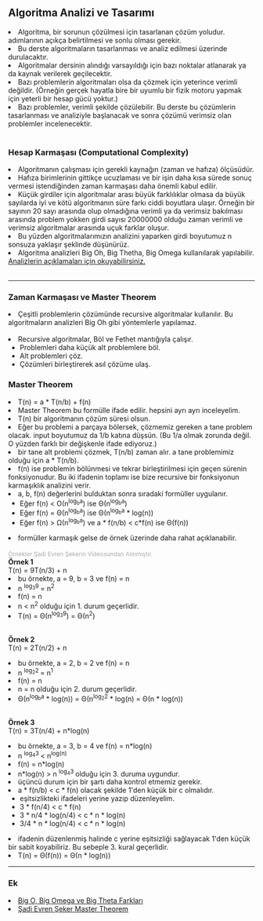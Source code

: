 ## Algoritma Analizi ve Tasarımı

<li> Algoritma, bir sorunun çözülmesi için tasarlanan çözüm yoludur. adımlarının açıkça belirtilmesi ve sonlu olması gerekir.
<li> Bu derste algoritmaların tasarlanması ve analiz edilmesi üzerinde durulacaktır. 
<li> Algoritmalar dersinin alındığı varsayıldığı için bazı noktalar atlanarak ya da kaynak verilerek geçilecektir. 
<li> Bazı problemlerin algoritmaları olsa da çözmek için yeterince verimli değildir. (Örneğin gerçek hayatla bire bir uyumlu bir fizik motoru yapmak için yeterli bir hesap gücü yoktur.)
<li> Bazı problemler, verimli şekilde çözülebilir. Bu derste bu çözümlerin tasarlanması ve analiziyle başlanacak ve sonra çözümü verimsiz olan problemler incelenecektir.
<br><br>

### Hesap Karmaşası (Computational Complexity)
<li> Algoritmanın çalışması için gerekli kaynağın (zaman ve hafıza) ölçüsüdür.

<li> Hafıza birimlerinin gittikçe ucuzlaması ve bir işin daha kısa sürede sonuç vermesi istendiğinden zaman karmaşası daha önemli kabul edilir.

<li> Küçük girdiler için algoritmalar arası büyük farklılıklar olmasa da büyük sayılarda iyi ve kötü algoritmanın süre farkı ciddi boyutlara ulaşır. Örneğin bir sayının 20 sayı arasında olup olmadığına verimli ya da verimsiz bakılması arasında problem yokken girdi sayısı 20000000 olduğu zaman verimli ve verimsiz algoritmalar arasında uçuk farklar oluşur. 
<li> Bu yüzden algoritmalarımızın analizini yaparken girdi boyutumuz n sonsuza yaklaşır şeklinde düşünürüz.

<li> Algoritma analizleri Big Oh, Big Thetha, Big Omega kullanılarak yapılabilir.
<br> 
<a href="https://www.geeksforgeeks.org/difference-between-big-oh-big-omega-and-big-theta/">Analizlerin açıklamaları için okuyabilirsiniz.</a>
<br></br>
<hr>

### Zaman Karmaşası ve Master Theorem

<li> Çeşitli problemlerin çözümünde recursive algoritmalar kullanılır. Bu algoritmaların analizleri Big Oh gibi yöntemlerle yapılamaz. 
<br></br>

<li> Recursive algoritmalar, Böl ve Fethet mantığıyla çalışır.
    <ul>
        <li> Problemleri daha küçük alt problemlere böl.
        <li> Alt problemleri çöz. 
        <li> Çözümleri birleştirerek asıl çözüme ulaş. 
    </ul>


### Master Theorem

<li> T(n) = a * T(n/b) + f(n)

<li> Master Theorem bu formülle ifade edilir. hepsini ayrı ayrı inceleyelim.
<li> T(n) bir algoritmanın çözüm süresi olsun.
<li> Eğer bu problemi a parçaya bölersek, çözmemiz gereken a tane problem olacak. input boyutumuz da 1/b katına düşsün. (Bu 1/a olmak zorunda değil. O yüzden farklı bir değişkenle ifade ediyoruz.)
<li> bir tane alt problemi çözmek, T(n/b) zaman alır. a tane problemimiz olduğu için a * T(n/b).
<li> f(n) ise problemin bölünmesi ve tekrar birleştirilmesi için geçen sürenin fonksiyonudur. Bu iki ifadenin toplamı ise bize recursive bir fonksiyonun karmaşıklık analizini verir.
<br>
<li> a, b, f(n) değerlerini bulduktan sonra sıradaki formüller uygulanır.

<ul>
    <li> Eğer f(n) < &Omicron;(n<sup>log<sub>b</sub>a</sup>) ise &Theta;(n<sup>log<sub>b</sub>a</sup>)
    <li> Eğer f(n) = &Theta;(n<sup>log<sub>b</sub>a</sup>) ise &Theta;(n<sup>log<sub>b</sub>a</sup> * log(n))
    <li> Eğer f(n) > &Omega;(n<sup>log<sub>b</sub>a</sup>) ve a * f(n/b) < c*f(n) ise &Theta;(f(n))
</ul>

<li> formüller karmaşık gelse de örnek üzerinde daha rahat açıklanabilir.
<br><br>
<div style="color: #AAA; font-size: 9pt"> Örnekler Şadi Evren Şekerin Videosundan Alınmıştır.</div>
<b> Örnek 1 </b> <br>
T(n) = 9T(n/3) + n
<br>

<li> bu örnekte, a = 9, b = 3 ve f(n) = n
<li> n <sup> log<sub>3</sub>9 </sup> = n<sup>2</sup>
<li> f(n) = n
<li> n < n<sup>2</sup> olduğu için 1. durum geçerlidir.
<li> T(n) = &Theta;(n<sup>log<sub>3</sub>9</sup>) = &Theta;(n<sup>2</sup>)
<br><br>

<!-- Merge Sort -->
<b> Örnek 2 </b> <br>
T(n) = 2T(n/2) + n
<br>
<li> bu örnekte, a = 2, b = 2 ve f(n) = n
<li> n <sup> log<sub>2</sub>2 </sup> = n<sup>1</sup>
<li> f(n) = n
<li> n = n olduğu için 2. durum geçerlidir.
<li> &Theta;(n<sup>log<sub>b</sub>a</sup> * log(n)) = &Theta;(n<sup>log<sub>2</sub>2</sup> * log(n) = &Theta;(n * log(n))
<br><br>

<b> Örnek 3 </b> <br>
T(n) = 3T(n/4) + n*log(n)
<br>

<li> bu örnekte, a = 3, b = 4 ve f(n) = n*log(n)
<li> n <sup> log<sub>4</sub>3 </sup> < n<sup>log(n)</sup>
<li> f(n) = n*log(n)
<li> n*log(n) > n <sup> log<sub>4</sub>3 </sup> olduğu için 3. duruma uygundur.
<li> üçüncü durum için bir şartı daha kontrol etmemiz gerekir.
<li> a * f(n/b) < c * f(n) olacak şekilde 1'den küçük bir c olmalıdır. 
    <ul>
        <li> eşitsizlikteki ifadeleri yerine yazıp düzenleyelim.
        <li> 3 * f(n/4) < c * f(n)
        <li> 3 * n/4 * log(n/4) < c * n * log(n)
        <li> 3/4 * n * log(n/4) < c * n * log(n)
    </ul>
<li> ifadenin düzenlenmiş halinde c yerine eşitsizliği sağlayacak 1'den küçük bir sabit koyabiliriz. Bu sebeple 3. kural geçerlidir.
<li> T(n) = &Theta;(f(n)) = &Theta;(n * log(n))
<hr>

### Ek
<li> <a href="https://www.geeksforgeeks.org/difference-between-big-oh-big-omega-and-big-theta/">Big O, Big Omega ve Big Theta Farkları</a>
<li> <a href = "https://www.youtube.com/watch?v=yfIbsFfOTt8"> Şadi Evren Şeker Master Theorem 
